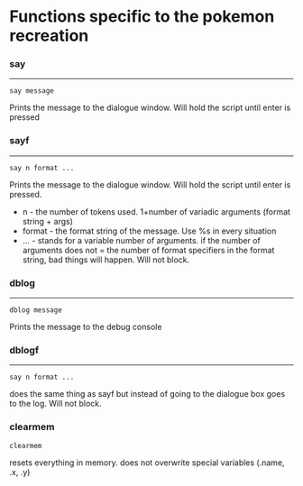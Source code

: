 # Functions specific to the pokemon recreation

### say
---
```
say message
```
Prints the message to the dialogue window. Will hold the script until enter is pressed

### sayf
---
```
say n format ...
```
Prints the message to the dialogue window. Will hold the script until enter is pressed. 
- n - the number of tokens used. 1+number of variadic arguments (format string + args)
- format - the format string of the message. Use %s in every situation
- ... - stands for a variable number of arguments. if the number of arguments does not = the number of format specifiers in the format string, bad things will happen. Will not block.

### dblog 
---
```
dblog message
```
Prints the message to the debug console

### dblogf 
---
```
say n format ...
```
does the same thing as sayf but instead of going to the dialogue box goes to the log. Will not block.

### clearmem

```
clearmem
```
resets everything in memory. does not overwrite special variables (.name, .x, .y)
